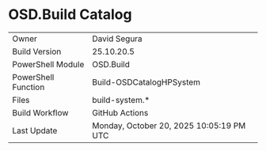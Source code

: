 ﻿# OSD.Build Catalog

| | |
|-|-|
| Owner | David Segura |
| Build Version | 25.10.20.5 |
| PowerShell Module | OSD.Build |
| PowerShell Function | Build-OSDCatalogHPSystem |
| Files | build-system.* |
| Build Workflow | GitHub Actions |
| Last Update | Monday, October 20, 2025 10:05:19 PM UTC |
